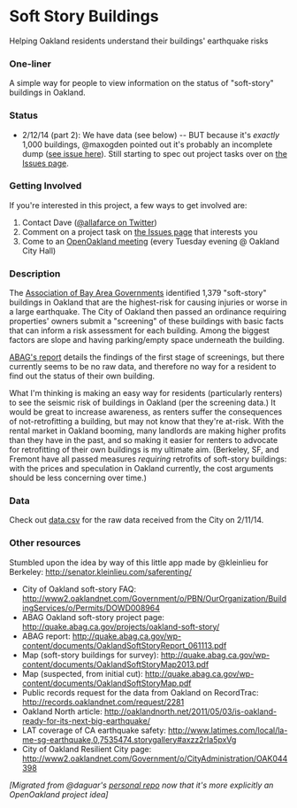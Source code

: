 Soft Story Buildings
====================

Helping Oakland residents understand their buildings' earthquake risks

### One-liner
A simple way for people to view information on the status of "soft-story" buildings in Oakland.

### Status
- 2/12/14 (part 2): We have data (see below) -- BUT because it's _exactly_ 1,000 buildings, @maxogden pointed out it's probably an incomplete dump ([see issue here](https://github.com/openoakland/soft-story-buildings/issues/6)). Still starting to spec out project tasks over on [the Issues page](https://github.com/openoakland/soft-story-buildings/issues).

### Getting Involved

If you're interested in this project, a few ways to get involved are:

1. Contact Dave ([@allafarce on Twitter](https://twitter.com/allafarce))
1. Comment on a project task on [the Issues page](https://github.com/openoakland/soft-story-buildings/issues) that interests you
1. Come to an [OpenOakland meeting](http://www.meetup.com/OpenOakland/) (every Tuesday evening @ Oakland City Hall)

### Description
The [Association of Bay Area Governments](http://quake.abag.ca.gov/projects/oakland-soft-story/) identified 1,379 "soft-story" buildings in Oakland that are the highest-risk for causing injuries or worse in a large earthquake. The City of Oakland then passed an ordinance requiring properties' owners submit a "screening" of these buildings with basic facts that can inform a risk assessment for each building. Among the biggest factors are slope and having parking/empty space underneath the building.

[ABAG's report](http://quake.abag.ca.gov/wp-content/documents/OaklandSoftStoryReport_061113.pdf) details the findings of the first stage of screenings, but there currently seems to be no raw data, and therefore no way for a resident to find out the status of their own building.

What I'm thinking is making an easy way for residents (particularly renters) to see the seismic risk of buildings in Oakland (per the screening data.) It would be great to increase awareness, as renters suffer the consequences of not-retrofitting a building, but may not know that they're at-risk. With the rental market in Oakland booming, many landlords are making higher profits than they have in the past, and so making it easier for renters to advocate for retrofitting of their own buildings is my ultimate aim. (Berkeley, SF, and Fremont have all passed measures *requiring* retrofits of soft-story buildings: with the prices and speculation in Oakland currently, the cost arguments should be less concerning over time.)

### Data

Check out [data.csv](data.csv) for the raw data received from the City on 2/11/14.

### Other resources
Stumbled upon the idea by way of this little app made by @kleinlieu for Berkeley:
http://senator.kleinlieu.com/saferenting/

- City of Oakland soft-story FAQ: http://www2.oaklandnet.com/Government/o/PBN/OurOrganization/BuildingServices/o/Permits/DOWD008964
- ABAG Oakland soft-story project page: http://quake.abag.ca.gov/projects/oakland-soft-story/ 
- ABAG report: http://quake.abag.ca.gov/wp-content/documents/OaklandSoftStoryReport_061113.pdf 
- Map (soft-story buildings for survey): http://quake.abag.ca.gov/wp-content/documents/OaklandSoftStoryMap2013.pdf 
- Map (suspected, from initial cut): http://quake.abag.ca.gov/wp-content/documents/OaklandSoftStoryMap.pdf 
- Public records request for the data from Oakland on RecordTrac: http://records.oaklandnet.com/request/2281 
- Oakland North article: http://oaklandnorth.net/2011/05/03/is-oakland-ready-for-its-next-big-earthquake/
- LAT coverage of CA earthquake safety: http://www.latimes.com/local/la-me-sg-earthquake,0,7535474.storygallery#axzz2rIa5pxVg 
- City of Oakland Resilient City page: http://www2.oaklandnet.com/Government/o/CityAdministration/OAK044398 

*[Migrated from @daguar's [personal repo](https://github.com/daguar/ideas/issues/8) now that it's more explicitly an OpenOakland project idea]*
